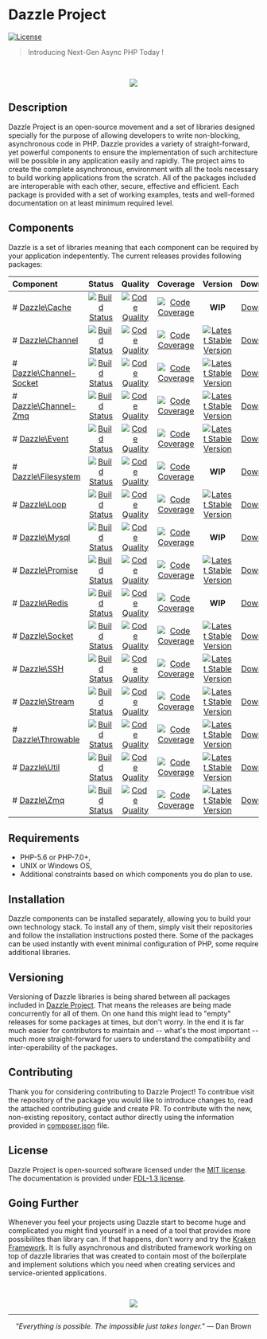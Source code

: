 # Dazzle Project

[![License](https://poser.pugx.org/kraken-php/framework/license)](https://packagist.org/packages/kraken-php/framework)

> Introducing Next-Gen Async PHP Today !

<br>
<p align="center">
<img src="https://github.com/dazzle-php/dazzle/blob/master/media/dazzle-github.png" />
</p>

## Description

Dazzle Project is an open-source movement and a set of libraries designed specially for the purpose of allowing developers to write non-blocking, asynchronous code in PHP. Dazzle provides a variety of straight-forward, yet powerful components to ensure the implementation of such architecture will be possible in any application easily and rapidly. The project aims to create the complete asynchronous, environment with all the tools necessary to build working applications from the scratch. All of the packages included are interoperable with each other, secure, effective and efficient. Each package is provided with a set of working examples, tests and well-formed documentation on at least minimum required level.

## Components

Dazzle is a set of libraries meaning that each component can be required by your application indepentently. The current releases provides following packages:

| Component | Status | Quality | Coverage | Version | Download |
| :--- | :---: | :---: | :---: | :---: | :---: |
| # [Dazzle\Cache](https://github.com/dazzle-php/cache) | [![Build Status](https://travis-ci.org/dazzle-php/cache.svg)](https://travis-ci.org/dazzle-php/cache) | [![Code Quality](https://scrutinizer-ci.com/g/dazzle-php/cache/badges/quality-score.png?b=master)](https://scrutinizer-ci.com/g/dazzle-php/cache/?branch=master) | [![Code Coverage](https://scrutinizer-ci.com/g/dazzle-php/cache/badges/coverage.png?b=master)](https://scrutinizer-ci.com/g/dazzle-php/cache/?branch=master) | __WIP__ | [Download](https://github.com/dazzle-php/cache/releases) |
| # [Dazzle\Channel](https://github.com/dazzle-php/channel) | [![Build Status](https://travis-ci.org/dazzle-php/channel.svg)](https://travis-ci.org/dazzle-php/channel) | [![Code Quality](https://scrutinizer-ci.com/g/dazzle-php/channel/badges/quality-score.png?b=master)](https://scrutinizer-ci.com/g/dazzle-php/channel/?branch=master) | [![Code Coverage](https://scrutinizer-ci.com/g/dazzle-php/channel/badges/coverage.png?b=master)](https://scrutinizer-ci.com/g/dazzle-php/channel/?branch=master) | [![Latest Stable Version](https://poser.pugx.org/dazzle-php/channel/v/stable)](https://packagist.org/packages/dazzle-php/channel) | [Download](https://github.com/dazzle-php/channel/releases) |
| # [Dazzle\Channel-Socket](https://github.com/dazzle-php/channel-socket) | [![Build Status](https://travis-ci.org/dazzle-php/channel-socket.svg)](https://travis-ci.org/dazzle-php/channel-socket) | [![Code Quality](https://scrutinizer-ci.com/g/dazzle-php/channel-socket/badges/quality-score.png?b=master)](https://scrutinizer-ci.com/g/dazzle-php/channel-socket/?branch=master) | [![Code Coverage](https://scrutinizer-ci.com/g/dazzle-php/channel-socket/badges/coverage.png?b=master)](https://scrutinizer-ci.com/g/dazzle-php/channel-socket/?branch=master) | [![Latest Stable Version](https://poser.pugx.org/dazzle-php/channel-socket/v/stable)](https://packagist.org/packages/dazzle-php/channel-socket) | [Download](https://github.com/dazzle-php/channel-socket/releases) |
| # [Dazzle\Channel-Zmq](https://github.com/dazzle-php/channel-zmq) | [![Build Status](https://travis-ci.org/dazzle-php/channel-zmq.svg)](https://travis-ci.org/dazzle-php/channel-zmq) | [![Code Quality](https://scrutinizer-ci.com/g/dazzle-php/channel-zmq/badges/quality-score.png?b=master)](https://scrutinizer-ci.com/g/dazzle-php/channel-zmq/?branch=master) | [![Code Coverage](https://scrutinizer-ci.com/g/dazzle-php/channel-zmq/badges/coverage.png?b=master)](https://scrutinizer-ci.com/g/dazzle-php/channel-zmq/?branch=master) | [![Latest Stable Version](https://poser.pugx.org/dazzle-php/channel-zmq/v/stable)](https://packagist.org/packages/dazzle-php/channel-zmq) | [Download](https://github.com/dazzle-php/channel-zmq/releases) |
| # [Dazzle\Event](https://github.com/dazzle-php/event) | [![Build Status](https://travis-ci.org/dazzle-php/event.svg)](https://travis-ci.org/dazzle-php/event) | [![Code Quality](https://scrutinizer-ci.com/g/dazzle-php/event/badges/quality-score.png?b=master)](https://scrutinizer-ci.com/g/dazzle-php/event/?branch=master) | [![Code Coverage](https://scrutinizer-ci.com/g/dazzle-php/event/badges/coverage.png?b=master)](https://scrutinizer-ci.com/g/dazzle-php/event/?branch=master) | [![Latest Stable Version](https://poser.pugx.org/dazzle-php/event/v/stable)](https://packagist.org/packages/dazzle-php/event) | [Download](https://github.com/dazzle-php/event/releases) |
| # [Dazzle\Filesystem](https://github.com/dazzle-php/filesystem) | [![Build Status](https://travis-ci.org/dazzle-php/filesystem.svg)](https://travis-ci.org/dazzle-php/filesystem) | [![Code Quality](https://scrutinizer-ci.com/g/dazzle-php/filesystem/badges/quality-score.png?b=master)](https://scrutinizer-ci.com/g/dazzle-php/filesystem/?branch=master) | [![Code Coverage](https://scrutinizer-ci.com/g/dazzle-php/filesystem/badges/coverage.png?b=master)](https://scrutinizer-ci.com/g/dazzle-php/filesystem/?branch=master) | __WIP__ | [Download](https://github.com/dazzle-php/filesystem/releases) |
| # [Dazzle\Loop](https://github.com/dazzle-php/loop) | [![Build Status](https://travis-ci.org/dazzle-php/loop.svg)](https://travis-ci.org/dazzle-php/loop) | [![Code Quality](https://scrutinizer-ci.com/g/dazzle-php/loop/badges/quality-score.png?b=master)](https://scrutinizer-ci.com/g/dazzle-php/loop/?branch=master) | [![Code Coverage](https://scrutinizer-ci.com/g/dazzle-php/loop/badges/coverage.png?b=master)](https://scrutinizer-ci.com/g/dazzle-php/loop/?branch=master) | [![Latest Stable Version](https://poser.pugx.org/dazzle-php/loop/v/stable)](https://packagist.org/packages/dazzle-php/loop) | [Download](https://github.com/dazzle-php/loop/releases) |
| # [Dazzle\Mysql](https://github.com/dazzle-php/mysql) | [![Build Status](https://travis-ci.org/dazzle-php/mysql.svg)](https://travis-ci.org/dazzle-php/mysql) | [![Code Quality](https://scrutinizer-ci.com/g/dazzle-php/mysql/badges/quality-score.png?b=master)](https://scrutinizer-ci.com/g/dazzle-php/mysql/?branch=master) | [![Code Coverage](https://scrutinizer-ci.com/g/dazzle-php/mysql/badges/coverage.png?b=master)](https://scrutinizer-ci.com/g/dazzle-php/mysql/?branch=master) | __WIP__ | [Download](https://github.com/dazzle-php/mysql/releases) |
| # [Dazzle\Promise](https://github.com/dazzle-php/promise) | [![Build Status](https://travis-ci.org/dazzle-php/promise.svg)](https://travis-ci.org/dazzle-php/promise) | [![Code Quality](https://scrutinizer-ci.com/g/dazzle-php/promise/badges/quality-score.png?b=master)](https://scrutinizer-ci.com/g/dazzle-php/promise/?branch=master) | [![Code Coverage](https://scrutinizer-ci.com/g/dazzle-php/promise/badges/coverage.png?b=master)](https://scrutinizer-ci.com/g/dazzle-php/promise/?branch=master) | [![Latest Stable Version](https://poser.pugx.org/dazzle-php/promise/v/stable)](https://packagist.org/packages/dazzle-php/promise) | [Download](https://github.com/dazzle-php/promise/releases) |
| # [Dazzle\Redis](https://github.com/dazzle-php/redis) | [![Build Status](https://travis-ci.org/dazzle-php/redis.svg)](https://travis-ci.org/dazzle-php/redis) | [![Code Quality](https://scrutinizer-ci.com/g/dazzle-php/redis/badges/quality-score.png?b=master)](https://scrutinizer-ci.com/g/dazzle-php/redis/?branch=master) | [![Code Coverage](https://scrutinizer-ci.com/g/dazzle-php/redis/badges/coverage.png?b=master)](https://scrutinizer-ci.com/g/dazzle-php/redis/?branch=master) | __WIP__ | [Download](https://github.com/dazzle-php/redis/releases) |
| # [Dazzle\Socket](https://github.com/dazzle-php/socket) | [![Build Status](https://travis-ci.org/dazzle-php/socket.svg)](https://travis-ci.org/dazzle-php/socket) | [![Code Quality](https://scrutinizer-ci.com/g/dazzle-php/socket/badges/quality-score.png?b=master)](https://scrutinizer-ci.com/g/dazzle-php/socket/?branch=master) | [![Code Coverage](https://scrutinizer-ci.com/g/dazzle-php/socket/badges/coverage.png?b=master)](https://scrutinizer-ci.com/g/dazzle-php/socket/?branch=master) | [![Latest Stable Version](https://poser.pugx.org/dazzle-php/socket/v/stable)](https://packagist.org/packages/dazzle-php/socket) | [Download](https://github.com/dazzle-php/socket/releases) |
| # [Dazzle\SSH](https://github.com/dazzle-php/ssh) | [![Build Status](https://travis-ci.org/dazzle-php/ssh.svg)](https://travis-ci.org/dazzle-php/ssh) | [![Code Quality](https://scrutinizer-ci.com/g/dazzle-php/ssh/badges/quality-score.png?b=master)](https://scrutinizer-ci.com/g/dazzle-php/ssh/?branch=master) | [![Code Coverage](https://scrutinizer-ci.com/g/dazzle-php/ssh/badges/coverage.png?b=master)](https://scrutinizer-ci.com/g/dazzle-php/ssh/?branch=master) | [![Latest Stable Version](https://poser.pugx.org/dazzle-php/ssh/v/stable)](https://packagist.org/packages/dazzle-php/ssh) | [Download](https://github.com/dazzle-php/ssh/releases) |
| # [Dazzle\Stream](https://github.com/dazzle-php/stream) | [![Build Status](https://travis-ci.org/dazzle-php/stream.svg)](https://travis-ci.org/dazzle-php/stream) | [![Code Quality](https://scrutinizer-ci.com/g/dazzle-php/stream/badges/quality-score.png?b=master)](https://scrutinizer-ci.com/g/dazzle-php/stream/?branch=master) | [![Code Coverage](https://scrutinizer-ci.com/g/dazzle-php/stream/badges/coverage.png?b=master)](https://scrutinizer-ci.com/g/dazzle-php/stream/?branch=master) | [![Latest Stable Version](https://poser.pugx.org/dazzle-php/stream/v/stable)](https://packagist.org/packages/dazzle-php/stream) | [Download](https://github.com/dazzle-php/stream/releases) |
| # [Dazzle\Throwable](https://github.com/dazzle-php/throwable) | [![Build Status](https://travis-ci.org/dazzle-php/throwable.svg)](https://travis-ci.org/dazzle-php/throwable) | [![Code Quality](https://scrutinizer-ci.com/g/dazzle-php/throwable/badges/quality-score.png?b=master)](https://scrutinizer-ci.com/g/dazzle-php/throwable/?branch=master) | [![Code Coverage](https://scrutinizer-ci.com/g/dazzle-php/throwable/badges/coverage.png?b=master)](https://scrutinizer-ci.com/g/dazzle-php/throwable/?branch=master) | [![Latest Stable Version](https://poser.pugx.org/dazzle-php/throwable/v/stable)](https://packagist.org/packages/dazzle-php/throwable) | [Download](https://github.com/dazzle-php/throwable/releases) |
| # [Dazzle\Util](https://github.com/dazzle-php/util) | [![Build Status](https://travis-ci.org/dazzle-php/util.svg)](https://travis-ci.org/dazzle-php/util) | [![Code Quality](https://scrutinizer-ci.com/g/dazzle-php/util/badges/quality-score.png?b=master)](https://scrutinizer-ci.com/g/dazzle-php/util/?branch=master) | [![Code Coverage](https://scrutinizer-ci.com/g/dazzle-php/util/badges/coverage.png?b=master)](https://scrutinizer-ci.com/g/dazzle-php/util/?branch=master) | [![Latest Stable Version](https://poser.pugx.org/dazzle-php/util/v/stable)](https://packagist.org/packages/dazzle-php/util) | [Download](https://github.com/dazzle-php/util/releases) |
| # [Dazzle\Zmq](https://github.com/dazzle-php/zmq) | [![Build Status](https://travis-ci.org/dazzle-php/zmq.svg)](https://travis-ci.org/dazzle-php/zmq) | [![Code Quality](https://scrutinizer-ci.com/g/dazzle-php/zmq/badges/quality-score.png?b=master)](https://scrutinizer-ci.com/g/dazzle-php/zmq/?branch=master) | [![Code Coverage](https://scrutinizer-ci.com/g/dazzle-php/zmq/badges/coverage.png?b=master)](https://scrutinizer-ci.com/g/dazzle-php/zmq/?branch=master) | [![Latest Stable Version](https://poser.pugx.org/dazzle-php/zmq/v/stable)](https://packagist.org/packages/dazzle-php/zmq) | [Download](https://github.com/dazzle-php/zmq/releases) |

## Requirements

* PHP-5.6 or PHP-7.0+,
* UNIX or Windows OS,
* Additional constraints based on which components you do plan to use.

## Installation

Dazzle components can be installed separately, allowing you to build your own technology stack. To install any of them, simply visit their repositories and follow the installation instructions posted there. Some of the packages can be used instantly with event minimal configuration of PHP, some require additional libraries.

## Versioning

Versioning of Dazzle libraries is being shared between all packages included in [Dazzle Project](https://github.com/dazzle-php/dazzle). That means the releases are being made concurrently for all of them. On one hand this might lead to "empty" releases for some packages at times, but don't worry. In the end it is far much easier for contributors to maintain and -- what's the most important -- much more straight-forward for users to understand the compatibility and inter-operability of the packages.

## Contributing

Thank you for considering contributing to Dazzle Project! To contribue visit the repository of the package you would like to introduce changes to, read the attached contributing guide and create PR. To contribute with the new, non-existing repository, contact author directly using the information provided in [composer.json](https://github.com/dazzle-php/dazzle/blob/master/composer.json) file.

## License

Dazzle Project is open-sourced software licensed under the [MIT license](http://opensource.org/licenses/MIT). The documentation is provided under [FDL-1.3 license](https://www.gnu.org/licenses/fdl-1.3.en.html).

## Going Further

Whenever you feel your projects using Dazzle start to become huge and complicated you might find yourself in a need of a tool that provides more possibilites than library can. If that happens, don't worry and try the [Kraken Framework](https://github.com/kraken-php/framework). It is fully asynchronous and distributed framework working on top of dazzle libraries that was created to contain most of the boilerplate and implement solutions which you need when creating services and service-oriented applications.

<br>
<p align="center">
<img src="https://github.com/dazzle-php/dazzle/blob/master/media/kraken-github.png" />
</p>

<hr>
<p align="center">
<i>"Everything is possible. The impossible just takes longer."</i> ― Dan Brown
</p>
